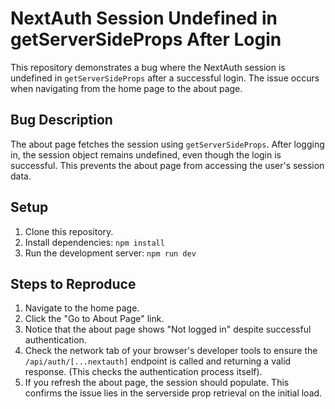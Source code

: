 # NextAuth Session Undefined in getServerSideProps After Login

This repository demonstrates a bug where the NextAuth session is undefined in `getServerSideProps` after a successful login. The issue occurs when navigating from the home page to the about page.

## Bug Description

The about page fetches the session using `getServerSideProps`. After logging in, the session object remains undefined, even though the login is successful. This prevents the about page from accessing the user's session data.

## Setup

1. Clone this repository.
2. Install dependencies: `npm install`
3. Run the development server: `npm run dev`

## Steps to Reproduce

1. Navigate to the home page.
2. Click the "Go to About Page" link.
3. Notice that the about page shows "Not logged in" despite successful authentication. 
4. Check the network tab of your browser's developer tools to ensure the `/api/auth/[...nextauth]` endpoint is called and returning a valid response.  (This checks the authentication process itself).
5. If you refresh the about page, the session should populate. This confirms the issue lies in the serverside prop retrieval on the initial load.